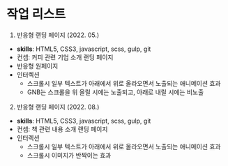 # 작업 리스트

001. 반응형 랜딩 페이지 (2022. 05.)
- __skills__: HTML5, CSS3, javascript, scss, gulp, git
- 컨셉: 커피 관련 기업 소개 랜딩 페이지
- 반응형 원페이지
- 인터렉션
    - 스크롤시 일부 텍스트가 아래에서 위로 올라오면서 노출되는 애니메이션 효과
    - GNB는 스크롤을 위 올릴 시에는 노출되고, 아래로 내릴 시에는 비노출

002. 반응형 랜딩 페이지 (2022. 08.)
- __skills__: HTML5, CSS3, javascript, scss, gulp, git
- 컨셉: 책 관련 내용 소개 랜딩 페이지
- 인터렉션
    - 스크롤시 일부 텍스트가 아래에서 위로 올라오면서 노출되는 애니메이션 효과
    - 스크롤시 이미지가 반짝이는 효과